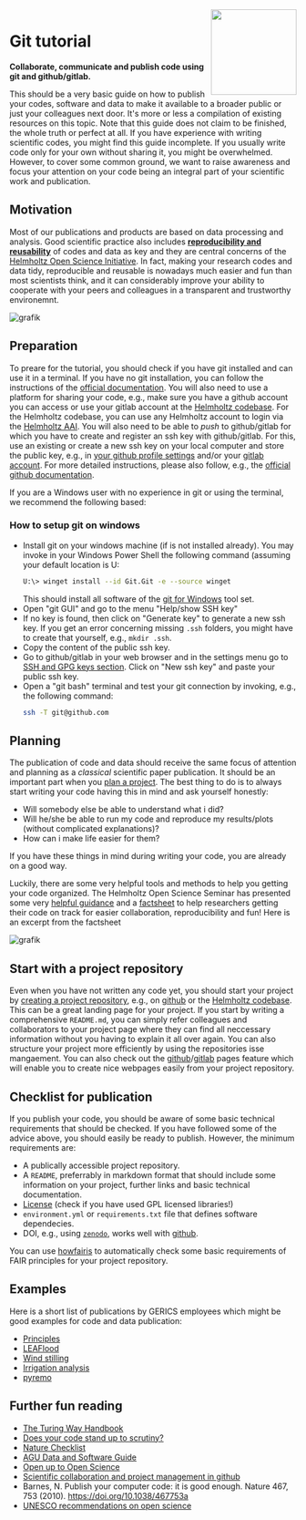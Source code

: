 <img src="https://mirrors.creativecommons.org/presskit/logos/cc.logo.large.png" width="150" align="right"/>

# Git tutorial

**Collaborate, communicate and publish code using git and github/gitlab.**

This should be a very basic guide on how to publish your codes, software and data to make it available to a broader public or just your colleagues next door. It's more or less a compilation of existing resources on this topic. Note that this guide does not claim to be finished, the whole truth or perfect at all. If you have experience with writing scientific codes, you might find this guide incomplete. If you usually write code only for your own without sharing it, you might be overwhelmed. However, to cover some common ground, we want to raise awareness and focus your attention on your code being an integral part of your scientific work and publication.

## Motivation

Most of our publications and products are based on data processing and analysis. Good scientific practice also includes [**reproducibility and reusability**](https://gfzpublic.gfz-potsdam.de/pubman/faces/ViewItemOverviewPage.jsp?itemId=item_5005567) of codes and data as key and they are central concerns of the [Helmholtz Open Science Initiative](https://os.helmholtz.de/). In fact, making your research codes and data tidy, reproducible and reusable is nowadays much easier and fun than most scientists think, and it can considerably improve your ability to cooperate with your peers and colleagues in a transparent and trustworthy environemnt.

![grafik](https://github.com/climate-service-center/git-tutorial/assets/5659125/1209b650-0a33-4741-af97-737a0ddc391f)

## Preparation

To preare for the tutorial, you should check if you have git installed and can use it in a terminal. If you have no git installation, you can follow the instructions of the [official documentation](https://git-scm.com/downloads). You will also need to use a platform for sharing your code, e.g., make sure you have a github account you can access or use your gitlab account at the [Helmholtz codebase](https://codebase.helmholtz.cloud/). For the Helmholtz codebase, you can use any Helmholtz account to login via the [Helmholtz AAI](https://hifis.net/aai). You will also need to be able to *push* to github/gitlab for which you have to create and register an ssh key with github/gitlab. For this, use an existing or create a new ssh key on your local computer and store the public key, e.g., in [your github profile settings](https://github.com/settings/keys) and/or your [gitlab account](https://docs.gitlab.com/ee/user/ssh.html#add-an-ssh-key-to-your-gitlab-account). For more detailed instructions, please also follow, e.g., the [official github documentation](https://docs.github.com/en/authentication/connecting-to-github-with-ssh).

If you are a Windows user with no experience in git or using the terminal, we recommend the following based:

### How to setup git on windows

* Install git on your windows machine (if is not installed already). You may invoke in your Windows Power Shell the following command (assuming your default location is U:
  ```bash
  U:\> winget install --id Git.Git -e --source winget
  ```
  This should install all software of the [git for Windows](https://gitforwindows.org/) tool set.
* Open "git GUI" and go to the menu "Help/show SSH key"
* If no key is found, then click on "Generate key" to generate a new ssh key. If you get an error concerning missing `.ssh` folders, you might have to create that yourself, e.g., `mkdir .ssh`.
* Copy the content of the public ssh key.
* Go to github/gitlab in your web browser and in the settings menu go to [SSH and GPG keys section](https://github.com/settings/keys). Click on "New ssh key" and paste your public ssh key.
* Open a "git bash" terminal and test your git connection by invoking, e.g., the following command:
  ```bash
  ssh -T git@github.com
  ```
  
## Planning

The publication of code and data should receive the same focus of attention and planning as a *classical* scientific paper publication. It should be an important part when you [plan a project](https://the-turing-way.netlify.app/project-design/project-design.html). The best thing to do is to always start writing your code having this in mind and ask yourself honestly: 

* Will somebody else be able to understand what i did? 
* Will he/she be able to run my code and reproduce my results/plots (without complicated explanations)?
* How can i make life easier for them?

If you have these things in mind during writing your code, you are already on a good way. 

Luckily, there are some very helpful tools and methods to help you getting your code organized. The Helmholtz Open Science Seminar has presented some very [helpful guidance](https://gfzpublic.gfz-potsdam.de/pubman/item/item_5005567) and a [factsheet](https://doi.org/10.48440/os.helmholtz.025) to help researchers getting their code on track for easier collaboration, reproducibility and fun! Here is an excerpt from the factsheet

![grafik](https://github.com/climate-service-center/git-tutorial/assets/5659125/bbb5cff6-87e2-48cb-b184-bbe8be978b25)

## Start with a project repository

Even when you have not written any code yet, you should start your project by [creating a project repository](https://the-turing-way.netlify.app/project-design/project-repo.html), e.g., on [github](https://docs.github.com/en/get-started/using-git/about-git) or the [Helmholtz codebase](https://gitlab.hzdr.de/). This can be a great landing page for your project. If you start by writing a comprehensive `README.md`, you can simply refer colleagues and collaborators to your project page where they can find all neccessary information without you having to explain it all over again. You can also structure your project more efficiently by using the repositories isse mangaement. You can also check out the [github](https://docs.github.com/en/pages/quickstart)/[gitlab](https://gitlab.com/pages) pages feature which will enable you to create nice webpages easily from your project repository.

## Checklist for publication

If you publish your code, you should be aware of some basic technical requirements that should be checked. If you have followed some of the advice above, you should easily be ready to publish. However, the minimum requirements are:

* A publically accessible project repository.
* A `README`, preferrably in markdown format that should include some information on your project, further links and basic technical documentation.
* [License](https://www.astrobetter.com/blog/2014/03/10/the-whys-and-hows-of-licensing-scientific-code/) (check if you have used GPL licensed libraries!)
* `environment.yml` or `requirements.txt` file that defines software dependecies.
* DOI, e.g., using [`zenodo`](https://zenodo.org/), works well with [github](https://docs.github.com/en/repositories/archiving-a-github-repository/referencing-and-citing-content).

You can use [howfairis](https://github.com/fair-software/howfairis) to automatically check some basic requirements of FAIR principles for your project repository.

## Examples

Here is a short list of publications by GERICS employees which might be good examples for code and data publication:

* [Principles](https://github.com/KatharinaBuelow/cmip5_cmip6_euro-cordex-plotting-routines)
* [LEAFlood](https://github.com/TWuebbelmann/LEAFlood)
* [Wind stilling](https://github.com/jwohland/stilling_MPI-GE)
* [Irrigation analysis](https://github.com/ChristinaAsmus/irrigation_param_analysis)
* [pyremo](https://github.com/remo-rcm/pyremo)

## Further fun reading

* [The Turing Way Handbook](https://the-turing-way.netlify.app)
* [Does your code stand up to scrutiny?](https://doi.org/10.1038/d41586-018-02741-4)
* [Nature Checklist](http://www.nature.com/documents/GuidelinesCodePublication.pdf)
* [AGU Data and Software Guide](https://www.agu.org/Publish-with-AGU/Publish/Author-Resources/Data-and-Software-for-Authors)
* [Open up to Open Science](https://issues.org/opening-up-open-science-gentemann-erdmann-kroeger/)
* [Scientific collaboration and project management in github](https://rabernat.medium.com/scientific-collaboration-and-project-management-in-github-d74f2255ae5f)
* Barnes, N. Publish your computer code: it is good enough. Nature 467, 753 (2010). https://doi.org/10.1038/467753a
* [UNESCO recommendations on open science](https://unesdoc.unesco.org/ark:/48223/pf0000379949.locale=en)
